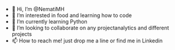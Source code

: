 - 👋 Hi, I’m @NematiMH
- 👀 I’m interested in food and learning how to code
- 🌱 I’m currently learning Python
- 💞️ I’m looking to collaborate on any projectanalytics and different projects
- 📫 How to reach me! just drop me a line or find me in Linkedin

<!---
NematiMH/NematiMH is a ✨ special ✨ repository because its `README.md` (this file) appears on your GitHub profile.
You can click the Preview link to take a look at your changes.
--->
